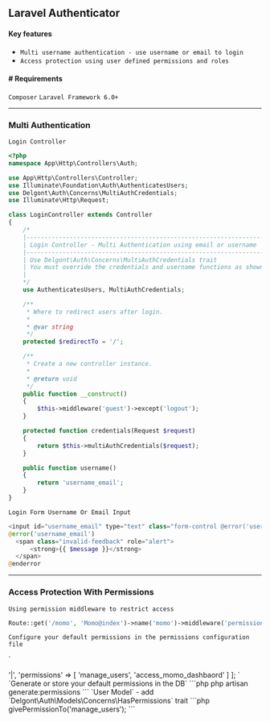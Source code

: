 
## Laravel Authenticator

#### Key features
- `Multi username authentication - use username or email to login`
- `Access protection using user defined permissions and roles`

#### # Requirements
`Composer` `Laravel Framework 6.0+`

---

### Multi Authentication

`Login Controller`

```php
<?php
namespace App\Http\Controllers\Auth;

use App\Http\Controllers\Controller;
use Illuminate\Foundation\Auth\AuthenticatesUsers;
use Delgont\Auth\Concerns\MultiAuthCredentials;
use Illuminate\Http\Request;

class LoginController extends Controller
{
    /*
    |--------------------------------------------------------------------------
    | Login Controller - Multi Authentication using email or username
    |--------------------------------------------------------------------------
    | Use Delgont\Auth\Concerns\MultiAuthCredentials trait
    | You must override the credentials and username functions as shown below
    |
    */
    use AuthenticatesUsers, MultiAuthCredentials;

    /**
     * Where to redirect users after login.
     *
     * @var string
     */
    protected $redirectTo = '/';

    /**
     * Create a new controller instance.
     *
     * @return void
     */
    public function __construct()
    {
        $this->middleware('guest')->except('logout');
    }

    protected function credentials(Request $request)
    {
        return $this->multiAuthCredentials($request);
    }

    public function username()
    {
        return 'username_email';
    }
}
```

`Login Form Username Or Email Input`

```php
<input id="username_email" type="text" class="form-control @error('username_email') is-invalid @enderror" name="username_email" value="{{ old('username_email') }}" required autocomplete="username_email" autofocus>
@error('username_email')
  <span class="invalid-feedback" role="alert">
      <strong>{{ $message }}</strong>
  </span>
@enderror
```

---

### Access Protection With Permissions

`Using permission middleware to restrict access`

```php
Route::get('/momo', 'Momo@index')->name('momo')->middleware('permission:access_momo_dashboard');
```

`Configure your default permissions in the permissions configuration file`

`
<?php

return [
    'delimiter' => '|',

    'permissions' => [
      'manage_users',
      'access_momo_dashbaord'
    ]
];
`

`Generate or store your default permissions in the DB`
```php
php artisan generate:permissions
```

`User Model` - add `Delgont\Auth\Models\Concerns\HasPermissions` trait
```php
<?php
namespace App;

use Illuminate\Foundation\Auth\User as Authenticatable;
use Delgont\Auth\Models\Concerns\HasPermissions;

class User extends Authenticatable
{
    use HasPermissions;
}
```
`Giving permission to user`

```php
// Adding permissions to a user
$user->givePermissionTo('manage_users');
```